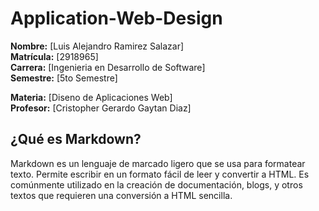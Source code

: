# Application-Web-Design

**Nombre:** [Luis Alejandro Ramirez Salazar]  
**Matrícula:** [2918965]  
**Carrera:** [Ingenieria en Desarrollo de Software]  
**Semestre:** [5to Semestre]  

**Materia:** [Diseno de Aplicaciones Web]  
**Profesor:** [Cristopher Gerardo Gaytan Diaz]

## ¿Qué es Markdown?
Markdown es un lenguaje de marcado ligero que se usa para formatear texto. Permite escribir en un formato fácil de leer y convertir a HTML. Es comúnmente utilizado en la creación de documentación, blogs, y otros textos que requieren una conversión a HTML sencilla.